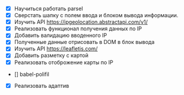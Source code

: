 - [x] Научиться работать parsel
- [x] Сверстать шапку с полем ввода и блоком вывода информации.
- [x] Изучить API https://ipgeolocation.abstractapi.com/v1/ 
- [x] Реализовать функционал получения данных по IP
- [X] Добавить валидацию вводенного IP
- [x] Полученные данные отрисовать в DOM в блок вывода
- [x] Изучить API https://leafletjs.com/
- [x] Добавить разметку с картой
- [x] Реализовать отоброжение карты по IP
- [] babel-polifil
- [x] Реализовать адаптив

